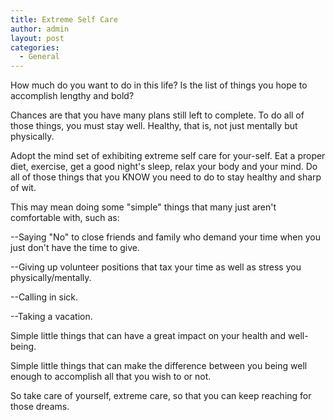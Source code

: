 ```yaml
---
title: Extreme Self Care
author: admin
layout: post
categories:
  - General
---
```

How much do you want to do in this life? Is the list of things you hope to accomplish lengthy and bold?

Chances are that you have many plans still left to complete. To do all of those things, you must stay well. Healthy, that is, not just mentally but physically.

Adopt the mind set of exhibiting extreme self care for your-self. Eat a proper diet, exercise, get a good night's sleep, relax your body and your mind. Do all of those things that you KNOW you need to do to stay healthy and sharp of wit.

This may mean doing some "simple" things that many just aren't comfortable with, such as:

--Saying "No" to close friends and family who demand your time when you just don't have the time to give.

--Giving up volunteer positions that tax your time as well as stress you physically/mentally.

--Calling in sick.

--Taking a vacation.

Simple little things that can have a great impact on your health and well-being.

Simple little things that can make the difference between you being well enough to accomplish all that you wish to or not.

So take care of yourself, extreme care, so that you can keep reaching for those dreams.
